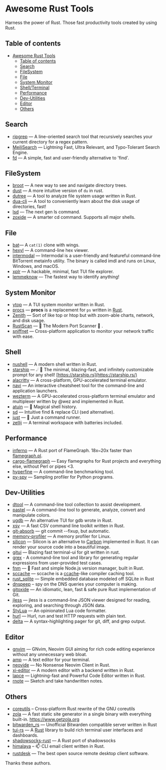 # Awesome Rust Tools
Harness the power of Rust. Those fast productivity tools created by using Rust.

## Table of contents

- [Awesome Rust Tools](#awesome-rust-tools)
  - [Table of contents](#table-of-contents)
  - [Search](#search)
  - [FileSystem](#filesystem)
  - [File](#file)
  - [System Monitor](#system-monitor)
  - [Shell/Terminal](#shell)
  - [Performance](#performance)
  - [Dev-Utilities](#dev-utilities)
  - [Editor](#editor)
  - [Others](#others)



## Search

* [ripgrep](https://github.com/BurntSushi/ripgrep) — A line-oriented search tool that recursively searches your current directory for a regex pattern.
* [MeiliSearch](https://github.com/meilisearch/MeiliSearch) — Lightning Fast, Ultra Relevant, and Typo-Tolerant Search Engine.
* [fd](https://github.com/sharkdp/fd) — A simple, fast and user-friendly alternative to 'find'.



## FileSystem

* [broot](https://github.com/Canop/broot) — A new way to see and navigate directory trees.
* [dust](https://github.com/bootandy/dust) — A more intuitive version of `du` in rust.
* [dutree](https://github.com/nachoparker/dutree) — A tool to analyze file system usage written in Rust.
* [dua-cli](https://github.com/Byron/dua-cli) — A tool to conveniently learn about the disk usage of directories, fast!
* [lsd](https://github.com/Peltoche/lsd) — The next gen ls command.
* [zoxide](https://github.com/ajeetdsouza/zoxide) — A smarter cd command. Supports all major shells.



## File

* [bat](https://github.com/sharkdp/bat)— A `cat(1)` clone with wings.
* [hexyl](https://github.com/sharkdp/hexyl) — A command-line hex viewer.
* [intermodal](https://github.com/casey/intermodal) — Intermodal is a user-friendly and featureful command-line BitTorrent metainfo utility. The binary is called imdl and runs on Linux, Windows, and macOS.
* [xplr](https://github.com/sayanarijit/xplr) — A hackable, minimal, fast TUI file explorer.
* [lemmeknow](https://github.com/swanandx/lemmeknow) — The fastest way to identify anything!


## System Monitor

* [ytop](https://github.com/cjbassi/ytop) — A TUI system monitor written in Rust.
* [procs](https://github.com/dalance/procs) — **procs** is a replacement for `ps` written in [Rust](https://www.rust-lang.org/).
* [Zenith](https://github.com/bvaisvil/zenith) — Sort of like top or htop but with zoom-able charts, network, and disk usage.
* [RustScan](https://github.com/RustScan/RustScan) — 🤖 The Modern Port Scanner 🤖 .
* [sniffnet](https://github.com/GyulyVGC/sniffnet) — Cross-platform application to monitor your network traffic with ease.


## Shell

* [nushell](https://github.com/nushell/nushell) — A modern shell written in Rust.
* [starship](https://github.com/starship/starship) — ☄🌌️ The minimal, blazing-fast, and infinitely customizable prompt for any shell! [https://starship.rs](https://starship.rs/)
* [alacritty](https://github.com/alacritty/alacritty) — A cross-platform, GPU-accelerated terminal emulator.
* [navi](https://github.com/denisidoro/navi) — An interactive cheatsheet tool for the command-line and application launchers.
* [wezterm](https://github.com/wez/wezterm) — A GPU-accelerated cross-platform terminal emulator and multiplexer written by @wez and implemented in Rust.
* [atuin](https://github.com/ellie/atuin) — 🐢 Magical shell history.
* [sd](https://github.com/chmln/sd) — Intuitive find & replace CLI (sed alternative).
* [just](https://github.com/casey/just) — 🤖 Just a command runner.
* [zellij](https://github.com/zellij-org/zellij) — A terminal workspace with batteries included.



## Performance

* [inferno](https://github.com/jonhoo/inferno) — A Rust port of FlameGraph. 18x~20x faster than [flamegraph.pl](https://github.com/brendangregg/FlameGraph/blob/master/flamegraph.pl).
* [cargo-flamegraph](https://github.com/ferrous-systems/cargo-flamegraph) — Easy flamegraphs for Rust projects and everything else, without Perl or pipes <3.
* [hyperfine](https://github.com/sharkdp/hyperfine) — A command-line benchmarking tool.
* [py-spy](https://github.com/benfred/py-spy) — Sampling profiler for Python programs.



## Dev-Utilities

* [dtool](https://github.com/guoxbin/dtool) — A command-line tool collection to assist development.
* [pastel](https://github.com/sharkdp/pastel) — A command-line tool to generate, analyze, convert and manipulate colors.
* [ugdb](https://github.com/ftilde/ugdb) — An alternative TUI for gdb wrote in Rust.
* [xsv](https://github.com/BurntSushi/xsv) — A fast CSV command line toolkit written in Rust.
* [git-absorb](https://github.com/tummychow/git-absorb) — git commit --fixup, but automatic.
* [memory-profiler](https://github.com/koute/memory-profiler) — A memory profiler for Linux.
* [silicon](https://github.com/Aloxaf/silicon) — Silicon is an alternative to [Carbon](https://github.com/dawnlabs/carbon) implemented in Rust. It can render your source code into a beautiful image.
* [gitui](https://github.com/extrawurst/gitui) — Blazing fast terminal-ui for git written in rust.
* [grex](https://github.com/pemistahl/grex) - A command-line tool and library for generating regular expressions from user-provided test cases.
* [fnm](https://github.com/Schniz/fnm) — 🚀 Fast and simple Node.js version manager, built in Rust.
* [sccache](https://github.com/mozilla/sccache) — sccache is a [ccache](https://ccache.dev/)-like compiler caching tool.
* [rust_sqlite](https://github.com/joaoh82/rust_sqlite) — Simple embedded database modeled off SQLite in Rust
* [dnspeep](https://github.com/jvns/dnspeep) – spy on the DNS queries your computer is making.
* [gitoxide](https://github.com/Byron/gitoxide) — An idiomatic, lean, fast & safe pure Rust implementation of Git.
* [jless](https://github.com/PaulJuliusMartinez/jless) — jless is a command-line JSON viewer designed for reading, exploring, and searching through JSON data. 
* [StyLua](https://github.com/JohnnyMorganz/StyLua) — An opinionated Lua code formatter.
* [hurl](https://github.com/Orange-OpenSource/hurl) — Hurl, run and test HTTP requests with plain text.
* [delta](https://github.com/dandavison/delta) — A syntax-highlighting pager for git, diff, and grep output.


## Editor

* [gnvim](https://github.com/vhakulinen/gnvim) — GNvim, Neovim GUI aiming for rich code editing experience without any unnecessary web bloat.
* [amp](https://github.com/jmacdonald/amp) — A text editor for your terminal. 
* [neovide](https://github.com/Kethku/neovide) — No Nonsense Neovim Client in Rust.
* [xi-editor](https://github.com/xi-editor/xi-editor) — A modern editor with a backend written in Rust.
* [lapce](https://github.com/lapce/lapce) — Lightning-fast and Powerful Code Editor written in Rust.
* [rnote](https://github.com/flxzt/rnote) — Sketch and take handwritten notes.

## Others

* [coreutils](https://github.com/uutils/coreutils) – Cross-platform Rust rewrite of the GNU coreutils
* [zola](https://github.com/getzola/zola) — A fast static site generator in a single binary with everything built-in. https://www.getzola.org
* [bitwarden_rs](https://github.com/dani-garcia/bitwarden_rs) — Unofficial Bitwarden compatible server written in Rust
* [tui-rs](https://github.com/fdehau/tui-rs) — A [Rust](https://www.rust-lang.org/) library to build rich terminal user interfaces and dashboards.
* [shadowsocks-rust](https://github.com/shadowsocks/shadowsocks-rust) — A Rust port of shadowsocks
* [himalaya](https://github.com/soywod/himalaya) – 📫 CLI email client written in Rust.
* [rustdesk](https://github.com/rustdesk/rustdesk) — The best open source remote desktop client software.


Thanks these authors.
